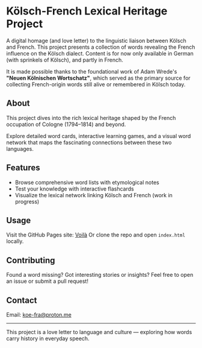 # Kölsch-French Lexical Heritage Project

A digital homage (and love letter) to the linguistic liaison between Kölsch and French. This project presents a collection of words revealing the French influence on the Kölsch dialect. Content is for now only available in German (with sprinkels of Kölsch), and partly in French. 

It is made possible thanks to the foundational work of Adam Wrede's **"Neuen Kölnischen Wortschatz"**, which served as the primary source for collecting French-origin words still alive or remembered in Kölsch today.


## About

This project dives into the rich lexical heritage shaped by the French occupation of Cologne (1794–1814) and beyond. 

Explore detailed word cards, interactive learning games, and a visual word network that maps the fascinating connections between these two languages.

## Features

- Browse comprehensive word lists with etymological notes  
- Test your knowledge with interactive flashcards  
- Visualize the lexical network linking Kölsch and French (work in progress)

## Usage

Visit the GitHub Pages site: [Voilà](https://len-rtz.github.io/koelsch-parle/)
Or clone the repo and open `index.html` locally.

## Contributing

Found a word missing? Got interesting stories or insights? Feel free to open an issue or submit a pull request!

## Contact

Email: [koe-fra@proton.me](mailto:koe-fra@proton.me)

---

This project is a love letter to language and culture — exploring how words carry history in everyday speech.
